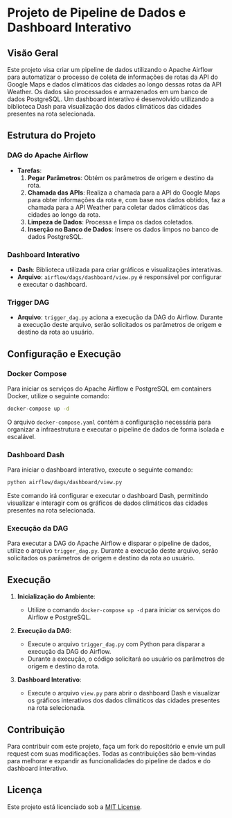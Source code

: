 
# Projeto de Pipeline de Dados e Dashboard Interativo

## Visão Geral

Este projeto visa criar um pipeline de dados utilizando o Apache Airflow para automatizar o processo de coleta de informações de rotas da API do Google Maps e dados climáticos das cidades ao longo dessas rotas da API Weather. Os dados são processados e armazenados em um banco de dados PostgreSQL. Um dashboard interativo é desenvolvido utilizando a biblioteca Dash para visualização dos dados climáticos das cidades presentes na rota selecionada.

## Estrutura do Projeto

### DAG do Apache Airflow

- **Tarefas**:
  1. **Pegar Parâmetros**: Obtém os parâmetros de origem e destino da rota.
  2. **Chamada das APIs**: Realiza a chamada para a API do Google Maps para obter informações da rota e, com base nos dados obtidos, faz a chamada para a API Weather para coletar dados climáticos das cidades ao longo da rota.
  3. **Limpeza de Dados**: Processa e limpa os dados coletados.
  4. **Inserção no Banco de Dados**: Insere os dados limpos no banco de dados PostgreSQL.

### Dashboard Interativo

- **Dash**: Biblioteca utilizada para criar gráficos e visualizações interativas.
- **Arquivo**: `airflow/dags/dashboard/view.py` é responsável por configurar e executar o dashboard.

### Trigger DAG

- **Arquivo**: `trigger_dag.py` aciona a execução da DAG do Airflow. Durante a execução deste arquivo, serão solicitados os parâmetros de origem e destino da rota ao usuário.

## Configuração e Execução

### Docker Compose

Para iniciar os serviços do Apache Airflow e PostgreSQL em containers Docker, utilize o seguinte comando:

```bash
docker-compose up -d
```

O arquivo `docker-compose.yaml` contém a configuração necessária para organizar a infraestrutura e executar o pipeline de dados de forma isolada e escalável.

### Dashboard Dash

Para iniciar o dashboard interativo, execute o seguinte comando:

```bash
python airflow/dags/dashboard/view.py
```

Este comando irá configurar e executar o dashboard Dash, permitindo visualizar e interagir com os gráficos de dados climáticos das cidades presentes na rota selecionada.

### Execução da DAG

Para executar a DAG do Apache Airflow e disparar o pipeline de dados, utilize o arquivo `trigger_dag.py`. Durante a execução deste arquivo, serão solicitados os parâmetros de origem e destino da rota ao usuário.

## Execução

1. **Inicialização do Ambiente**:
   - Utilize o comando `docker-compose up -d` para iniciar os serviços do Airflow e PostgreSQL.

2. **Execução da DAG**:
   - Execute o arquivo `trigger_dag.py` com Python para disparar a execução da DAG do Airflow.
   - Durante a execução, o código solicitará ao usuário os parâmetros de origem e destino da rota.

3. **Dashboard Interativo**:
   - Execute o arquivo `view.py` para abrir o dashboard Dash e visualizar os gráficos interativos dos dados climáticos das cidades presentes na rota selecionada.

## Contribuição

Para contribuir com este projeto, faça um fork do repositório e envie um pull request com suas modificações. Todas as contribuições são bem-vindas para melhorar e expandir as funcionalidades do pipeline de dados e do dashboard interativo.

## Licença

Este projeto está licenciado sob a [MIT License](LICENSE).
